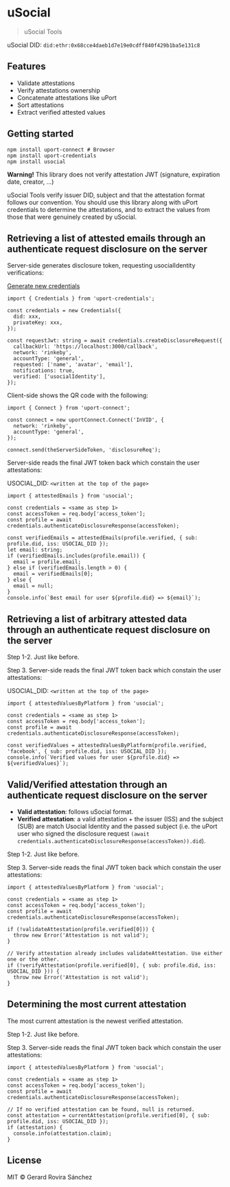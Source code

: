 # uSocial

> uSocial Tools

uSocial DID: `did:ethr:0x68cce4daeb1d7e19e0cdff840f429b1ba5e131c8`

## Features

- Validate attestations
- Verify attestations ownership
- Concatenate attestations like uPort
- Sort attestations
- Extract verified attested values

## Getting started

```
npm install uport-connect # Browser
npm install uport-credentials
npm install usocial
```

**Warning!** This library does not verify attestation JWT (signature, expiration date, creator, ...)

uSocial Tools verify issuer DID, subject and that the attestation format follows our convention.
You should use this library along with uPort credentials to determine the attestations, and to
extract the values from those that were genuinely created by uSocial. 

## Retrieving a list of attested emails through an authenticate request disclosure on the server

Server-side generates disclosure token, requesting usocialIdentity verifications:

[Generate new credentials](https://developer.uport.me/myapps/configurator)

```
import { Credentials } from 'uport-credentials';

const credentials = new Credentials({
  did: xxx,
  privateKey: xxx,
});

const requestJwt: string = await credentials.createDisclosureRequest({
  callbackUrl: 'https://localhost:3000/callback',
  network: 'rinkeby',
  accountType: 'general',
  requested: ['name', 'avatar', 'email'],
  notifications: true,
  verified: ['usocialIdentity'],
});
```

Client-side shows the QR code with the following:

```
import { Connect } from 'uport-connect';

const connect = new uportConnect.Connect('InVID', {
  network: 'rinkeby',
  accountType: 'general',
});

connect.send(theServerSideToken, 'disclosureReq');
```

Server-side reads the final JWT token back which constain the user attestations:

USOCIAL_DID: `<written at the top of the page>`

```
import { attestedEmails } from 'usocial';

const credentials = <same as step 1>
const accessToken = req.body['access_token'];
const profile = await credentials.authenticateDisclosureResponse(accessToken);

const verifiedEmails = attestedEmails(profile.verified, { sub: profile.did, iss: USOCIAL_DID });
let email: string;
if (verifiedEmails.includes(profile.email)) {
  email = profile.email;
} else if (verifiedEmails.length > 0) {
  email = verifiedEmails[0];
} else {
  email = null;
}
console.info(`Best email for user ${profile.did} => ${email}`);
```

## Retrieving a list of arbitrary attested data through an authenticate request disclosure on the server

Step 1-2. Just like before.

Step 3. Server-side reads the final JWT token back which constain the user attestations:

USOCIAL_DID: `<written at the top of the page>`

```
import { attestedValuesByPlatform } from 'usocial';

const credentials = <same as step 1>
const accessToken = req.body['access_token'];
const profile = await credentials.authenticateDisclosureResponse(accessToken);

const verifiedValues = attestedValuesByPlatform(profile.verified, 'facebook', { sub: profile.did, iss: USOCIAL_DID });
console.info(`Verified values for user ${profile.did} => ${verifiedValues}`);
```

## Valid/Verified attestation through an authenticate request disclosure on the server

- **Valid attestation**: follows uSocial format.
- **Verified attestation**: a valid attestation + the issuer (ISS) and the subject (SUB) are match Usocial Identity and the
passed subject (i.e. the uPort user who signed the disclosure request `(await credentials.authenticateDisclosureResponse(accessToken)).did`).

Step 1-2. Just like before.

Step 3. Server-side reads the final JWT token back which constain the user attestations:

```
import { attestedValuesByPlatform } from 'usocial';

const credentials = <same as step 1>
const accessToken = req.body['access_token'];
const profile = await credentials.authenticateDisclosureResponse(accessToken);

if (!validateAttestation(profile.verified[0])) {
  throw new Error('Attestation is not valid');
}

// Verify attestation already includes validateAttestation. Use either one or the other.
if (!verifyAttestation(profile.verified[0], { sub: profile.did, iss: USOCIAL_DID })) {
  throw new Error('Attestation is not valid');
}
```

## Determining the most current attestation

The most current attestation is the newest verified attestation.

Step 1-2. Just like before.

Step 3. Server-side reads the final JWT token back which constain the user attestations:

```
import { attestedValuesByPlatform } from 'usocial';

const credentials = <same as step 1>
const accessToken = req.body['access_token'];
const profile = await credentials.authenticateDisclosureResponse(accessToken);

// If no verified attestation can be found, null is returned.
const attestation = currentAttestation(profile.verified[0], { sub: profile.did, iss: USOCIAL_DID });
if (attestation) {
  console.info(attestation.claim);
}
```

## License

MIT © Gerard Rovira Sánchez